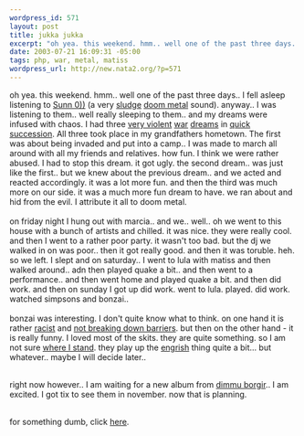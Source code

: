 ```yaml
--- 
wordpress_id: 571
layout: post
title: jukka jukka
excerpt: "oh yea. this weekend. hmm.. well one of the past three days.. I fell asleep listening to Sunn 0)) (a very sludge doom metal sound). anyway.. I was listening to them.. well really sleeping to them.. and my dreams were infused with chaos. I had three "
date: 2003-07-21 16:09:31 -05:00
tags: php, war, metal, matiss
wordpress_url: http://new.nata2.org/?p=571
---
```

oh yea. this weekend. hmm.. well one of the past three days.. I fell asleep listening to <a href="http://www.southernlord.com/sunn.htm">Sunn 0))</a> (a very <a href="http://www.metal-sludge.com/">sludge</a> <a href="http://www.doom-metal.com/">doom metal</a> sound). anyway.. I was listening to them.. well really sleeping to them.. and my dreams were infused with chaos. I had three <a href="http://www.rjgeib.com/thoughts/killing/killing.jpg">very violent</a> <a href="http://www.wsu.edu/DrUniverse/war.jpg">war</a> <a href="http://homepage.mac.com/rhurt/gallery/archives/gl-dreams.jpg">dreams</a> in <a href="http://www.pitcherinn.com/mallard1.jpg">quick succession</a>. All three took place in my grandfathers hometown. The first was about being invaded and put into a camp.. I was made to march all around with all my friends and relatives. how fun. I think we were rather abused. I had to stop this dream. it got ugly. the second dream.. was just like the first.. but we knew about the previous dream.. and we acted and reacted accordingly. it was a lot more fun. and then the third was much more on our side. it was a much more fun dream to have. we ran about and hid from the evil. I attribute it all to doom metal. <br/><br/>on friday night I hung out with marcia.. and we.. well.. oh we went to this house with a bunch of artists and chilled. it was nice. they were really cool. and then I went to a rather poor party. it wasn't too bad. but the dj we walked in on was poor.. then it got really good. and then it was toruble. heh. so we left. I slept and on saturday.. I went to lula with matiss and then walked around.. adn then played quake a bit.. and then went to a performance.. and then went home and played quake a bit. and then did work. and then on sunday I got up did work. went to lula. played. did work. watched simpsons and bonzai.. <br/><br/>bonzai was interesting. I don't quite know what to think. on one hand it is rather <a href="http://la.indymedia.org/news/2003/07/73003_comment.php">racist</a> and <a href="http://www.modelminority.com/images/postcards/banzai.gif">not breaking down barriers</a>. but then on the other hand - it is really funny. I loved most of the skits. they are quite something. so I am not sure <a href="http://www.modelminority.com/article464.html">where I stand</a>. they play up the <a href="http://www.engrish.com">engrish</a> thing quite a bit... but whatever.. maybe I will decide later.. <br/><br/>

right now however.. I am waiting for a new album from <a href="http://www.dimmu-borgir.com/">dimmu borgir</a>.. I am excited. I got tix to see them in november. now that is planning. <br/><br/>


for something dumb, click <a href="http://www.mp3it.com/artist.php?artist_id=38">here</a>.
